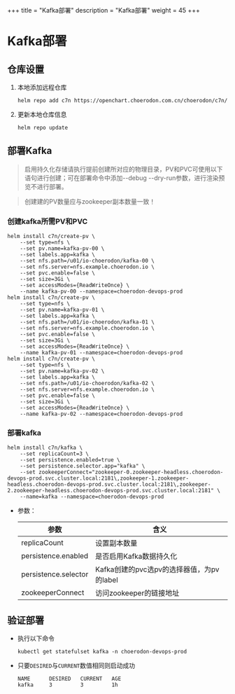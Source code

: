 +++
title = "Kafka部署"
description = "Kafka部署"
weight = 45
+++

# Kafka部署

## 仓库设置

1. 本地添加远程仓库

    ```
    helm repo add c7n https://openchart.choerodon.com.cn/choerodon/c7n/
    ```
1. 更新本地仓库信息

    ```
    helm repo update 
    ```

## 部署Kafka

<blockquote class="note">
启用持久化存储请执行提前创建所对应的物理目录，PV和PVC可使用以下语句进行创建；可在部署命令中添加--debug --dry-run参数，进行渲染预览不进行部署。
</blockquote>

<blockquote class="warning">
创建建的PV数量应与zookeeper副本数量一致！
</blockquote>

### 创建kafka所需PV和PVC

```shell
helm install c7n/create-pv \
    --set type=nfs \
    --set pv.name=kafka-pv-00 \
    --set labels.app=kafka \
    --set nfs.path=/u01/io-choerodon/kafka-00 \
    --set nfs.server=nfs.example.choerodon.io \
    --set pvc.enable=false \
    --set size=3Gi \
    --set accessModes={ReadWriteOnce} \
    --name kafka-pv-00 --namespace=choerodon-devops-prod
helm install c7n/create-pv \
    --set type=nfs \
    --set pv.name=kafka-pv-01 \
    --set labels.app=kafka \
    --set nfs.path=/u01/io-choerodon/kafka-01 \
    --set nfs.server=nfs.example.choerodon.io \
    --set pvc.enable=false \
    --set size=3Gi \
    --set accessModes={ReadWriteOnce} \
    --name kafka-pv-01 --namespace=choerodon-devops-prod
helm install c7n/create-pv \
    --set type=nfs \
    --set pv.name=kafka-pv-02 \
    --set labels.app=kafka \
    --set nfs.path=/u01/io-choerodon/kafka-02 \
    --set nfs.server=nfs.example.choerodon.io \
    --set pvc.enable=false \
    --set size=3Gi \
    --set accessModes={ReadWriteOnce} \
    --name kafka-pv-02 --namespace=choerodon-devops-prod
```


### 部署kafka

```shell
helm install c7n/kafka \
    --set replicaCount=3 \
    --set persistence.enabled=true \
    --set persistence.selector.app="kafka" \
    --set zookeeperConnect="zookeeper-0.zookeeper-headless.choerodon-devops-prod.svc.cluster.local:2181\,zookeeper-1.zookeeper-headless.choerodon-devops-prod.svc.cluster.local:2181\,zookeeper-2.zookeeper-headless.choerodon-devops-prod.svc.cluster.local:2181" \
    --name=kafka --namespace=choerodon-devops-prod 
```

- 参数：

    参数 | 含义 
    --- |  --- 
    replicaCount|设置副本数量
    persistence.enabled|是否启用Kafka数据持久化
    persistence.selector|Kafka创建的pvc选pv的选择器值，为pv的label
    zookeeperConnect|访问zookeeper的链接地址

## 验证部署

- 执行以下命令

    ```
    kubectl get statefulset kafka -n choerodon-devops-prod
    ```

- 只要`DESIRED`与`CURRENT`数值相同则启动成功

    ```
    NAME      DESIRED   CURRENT   AGE
    kafka     3         3         1h
    ```